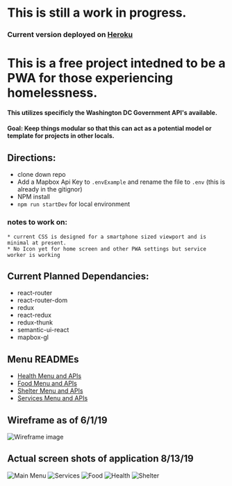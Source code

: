 # This is still a work in progress. 
### Current version deployed on [Heroku](https://werhere.herokuapp.com/)

# This is a free project intedned to be a PWA for those experiencing homelessness.
#### This utilizes specificly the Washington DC Government API's available. 

#### Goal: Keep things modular so that this can act as a potential model or template for projects in other locals. 

## Directions: 
* clone down repo 
* Add a Mapbox Api Key to `.envExample` and rename the file to `.env` (this is already in the gitignor) 
* NPM install 
* `npm run startDev` for local environment

### notes to work on: 
    * current CSS is designed for a smartphone sized viewport and is minimal at present.
    * No Icon yet for home screen and other PWA settings but service worker is working

## Current Planned Dependancies: 

* react-router
* react-router-dom
* redux
* react-redux
* redux-thunk
* semantic-ui-react
* mapbox-gl

## Menu READMEs 
* [Health Menu and APIs](./AdditionalREADME/HealthREADME.md) 
* [Food Menu and APIs](./AdditionalREADME/FoodREADME.md) 
* [Shelter Menu and APIs](./AdditionalREADME/ShelterREADME.md) 
* [Services Menu and APIs](./AdditionalREADME/ServicesREADME.md) 

## Wireframe as of 6/1/19
![Wireframe image](public/imagesForReadMe/food-shelter-layout.png) 

## Actual screen shots of application 8/13/19
![Main Menu](public/imagesForReadMe/main-menu.png) 
![Services](public/imagesForReadMe/services.png) 
![Food](public/imagesForReadMe/food.png)
![Health](public/imagesForReadMe/Health.png) 
![Shelter](public/imagesForReadMe/shelter.png) 